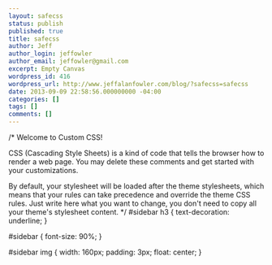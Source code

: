 ```yaml
---
layout: safecss
status: publish
published: true
title: safecss
author: Jeff
author_login: jeffowler
author_email: jeffowler@gmail.com
excerpt: Empty Canvas
wordpress_id: 416
wordpress_url: http://www.jeffalanfowler.com/blog/?safecss=safecss
date: 2013-09-09 22:58:56.000000000 -04:00
categories: []
tags: []
comments: []
---
```

/*
Welcome to Custom CSS!

CSS (Cascading Style Sheets) is a kind of code that tells the browser how
to render a web page. You may delete these comments and get started with
your customizations.

By default, your stylesheet will be loaded after the theme stylesheets,
which means that your rules can take precedence and override the theme CSS
rules. Just write here what you want to change, you don't need to copy all
your theme's stylesheet content.
*/
#sidebar h3 {
	text-decoration: underline;
}

#sidebar {
	font-size: 90%;
}

#sidebar img {
	width: 160px;
	padding: 3px;
	float: center;
}
